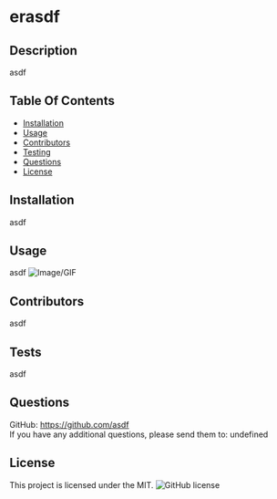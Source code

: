 # erasdf
## Description
asdf

## Table Of Contents
* [Installation](#Installation)
* [Usage](#Usage)
* [Contributors](#Contributors)
* [Testing](#Testing)
* [Questions](#Questions)
* [License](#License)



## Installation
asdf

## Usage
asdf
![Image/GIF](asdf)

## Contributors
asdf

## Tests
asdf

## Questions
GitHub: https://github.com/asdf   
If you have any additional questions, please send them to: undefined

## License 
This project is licensed under the MIT. 
![GitHub license](https://img.shields.io/badge/license-MIT-blue.svg)

  
